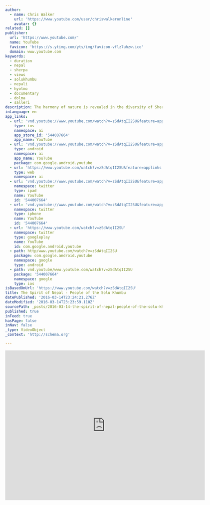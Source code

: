 ```yaml
---
author:
  - name: Chris Walker
    url: 'https://www.youtube.com/user/chriswalkeronline'
    avatar: {}
related: []
publisher:
  url: 'https://www.youtube.com/'
  name: YouTube
  favicon: 'https://s.ytimg.com/yts/img/favicon-vflz7uhzw.ico'
  domain: www.youtube.com
keywords:
  - duration
  - nepal
  - sherpa
  - views
  - solukhumbu
  - nepali
  - hyolmo
  - documentary
  - dolma
  - salleri
description: The harmony of nature is revealed in the diversity of Sherpa life. Here we explore just a few of the wonderful people of the Nepal Himalayas
inLanguage: en
app_links:
  - url: 'vnd.youtube://www.youtube.com/watch?v=zSdAtqII2SU&feature=applinks'
    type: ios
    namespace: ai
    app_store_id: '544007664'
    app_name: YouTube
  - url: 'vnd.youtube://www.youtube.com/watch?v=zSdAtqII2SU&feature=applinks'
    type: android
    namespace: ai
    app_name: YouTube
    package: com.google.android.youtube
  - url: 'https://www.youtube.com/watch?v=zSdAtqII2SU&feature=applinks'
    type: web
    namespace: ai
  - url: 'vnd.youtube://www.youtube.com/watch?v=zSdAtqII2SU&feature=applinks'
    namespace: twitter
    type: ipad
    name: YouTube
    id: '544007664'
  - url: 'vnd.youtube://www.youtube.com/watch?v=zSdAtqII2SU&feature=applinks'
    namespace: twitter
    type: iphone
    name: YouTube
    id: '544007664'
  - url: 'https://www.youtube.com/watch?v=zSdAtqII2SU'
    namespace: twitter
    type: googleplay
    name: YouTube
    id: com.google.android.youtube
  - path: http/www.youtube.com/watch?v=zSdAtqII2SU
    package: com.google.android.youtube
    namespace: google
    type: android
  - path: vnd.youtube/www.youtube.com/watch?v=zSdAtqII2SU
    package: '544007664'
    namespace: google
    type: ios
isBasedOnUrl: 'https://www.youtube.com/watch?v=zSdAtqII2SU'
title: The Spirit of Nepal - People of the Solu Khumbu
datePublished: '2016-03-14T23:24:21.276Z'
dateModified: '2016-03-14T23:23:59.110Z'
sourcePath: _posts/2016-03-14-the-spirit-of-nepal-people-of-the-solu-khumbu.md
published: true
inFeed: true
hasPage: false
inNav: false
_type: VideoObject
_context: 'http://schema.org'

---
```

<iframe src="https://cdn.embedly.com/widgets/media.html?src=https%3A%2F%2Fwww.youtube.com%2Fembed%2FzSdAtqII2SU%3Ffeature%3Doembed&amp;url=https%3A%2F%2Fwww.youtube.com%2Fwatch%3Fv%3DzSdAtqII2SU&amp;image=https%3A%2F%2Fi.ytimg.com%2Fvi%2FzSdAtqII2SU%2Fhqdefault.jpg&amp;key=b7d04c9b404c499eba89ee7072e1c4f7&amp;type=text%2Fhtml&amp;schema=youtube" width="640" height="480" scrolling="no" frameborder="0" allowfullscreen="allowfullscreen" style=""></iframe>